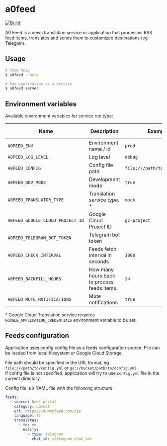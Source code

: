 # a0feed

[![Build](https://github.com/dlampsi/a0feed/actions/workflows/build.yml/badge.svg)](https://github.com/dlampsi/a0feed/actions/workflows/build.yml)

A0 Feed is a news translation service or application that processes RSS feed items, translates and sends them to customized destinations (eg Telegam).

## Usage

```bash
# Show help
$ a0feed --help

# Run application as a service
$ a0feed server
```

## Environment variables

Available environment variables for service run type:

| Name | Description | Example | Default value |
| ---- | ----------- | ------- | ------------- |
| `A0FEED_ENV` | Environment name / id | `prod` | `local` |
| `A0FEED_LOG_LEVEL` | Log level | `debug` | `info` |
| `A0FEED_CONFIG` | Config file path | `file:///path/to/config.yml` | |
| `A0FEED_DEV_MODE` | Development mode | `true` | `false` |
| `A0FEED_TRANSLATOR_TYPE` | Translation service type. * | `mock` | `google_cloud` |
| `A0FEED_GOOGLE_CLOUD_PROJECT_ID` | Google Cloud Project ID | `gc-project` | |
| `A0FEED_TELEGRAM_BOT_TOKEN` | Telegram bot token |  |  |
| `A0FEED_CHECK_INTERVAL` | Feeds fetch interval in seconds | `1800` | `300` |
| `A0FEED_BACKFILL_HOURS` | How many hours back to process feeds items. | `24` | `0` |
| `A0FEED_MUTE_NOTIFICATIONS` | Mute notifications | `true` | `false` |

\* Google Cloud Translation service requires `GOOGLE_APPLICATION_CREDENTIALS` environment variable to be set.

## Feeds configuration

Application uses config config file as a feeds configuration source. File can be loaded from local filesystem or Google Cloud Storage.

File path should be specified in the URL format, eg `file:///path/to/config.yml` or `gs://bucket/path/to/config.yml`. <br>
If config file is not specified, application will try to use `config.yml` file in the current directory.

Config file is a YAML file with the following structure:

```yaml
feeds:
  - source: News portal
    category: Latest
    url: https://dummyfeed.com/rss
    language: fi
    translates:
      - to: en
        notify:
          - type: telegram
            chat_id: <telegram_chat_id>
```
